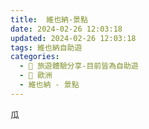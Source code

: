 ```yaml
---
title:  維也納-景點
date: 2024-02-26 12:03:18
updated: 2024-02-26 12:03:18
tags: 維也納自助遊
categories: 
  - 🌴 旅遊體驗分享-目前皆為自助遊
  - 🥥 歐洲
  - 維也納 - 景點
---
```

瓜
 <!-- more -->